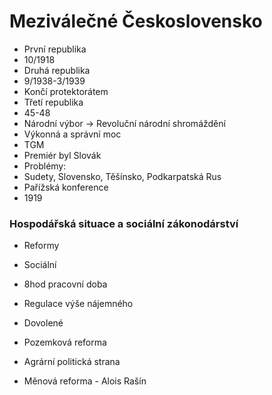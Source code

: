 # Meziválečné Československo
- První republika
- 10/1918
- Druhá republika
- 9/1938-3/1939
- Končí protektorátem
- Třetí republika
- 45-48
- Národní výbor -> Revoluční národní shromáždění
- Výkonná a správní moc
- TGM
- Premiér byl Slovák
- Problémy:
- Sudety, Slovensko, Těšínsko, Podkarpatská Rus
- Pařížská konference
- 1919

### Hospodářská situace a sociální zákonodárství
- Reformy
- Sociální
- 8hod pracovní doba
- Regulace výše nájemného
- Dovolené

- Pozemková reforma
- Agrární politická strana

- Měnová reforma - Alois Rašín
